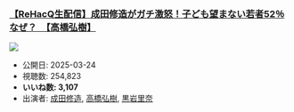 ### [【ReHacQ生配信】成田修造がガチ激怒！子ども望まない若者52％なぜ？　【高橋弘樹】](https://www.youtube.com/watch?v=jrYD7CHlPWk)
[![](https://img.youtube.com/vi/jrYD7CHlPWk/sddefault.jpg)](https://www.youtube.com/watch?v=jrYD7CHlPWk)
-   公開日: 2025-03-24
-   視聴数: 254,823
-   **いいね数: 3,107**
-   出演者: [成田修造](/rehacq_fan/people/成田修造 "wikilink"), [高橋弘樹](/rehacq_fan/people/高橋弘樹 "wikilink"), [黒岩里奈](/rehacq_fan/people/黒岩里奈 "wikilink")
